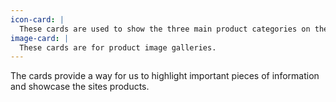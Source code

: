 ```yaml
---
icon-card: |
  These cards are used to show the three main product categories on the web-site.
image-card: |
  These cards are for product image galleries.
---
```

The cards provide a way for us to highlight important pieces of information and showcase the sites products.
